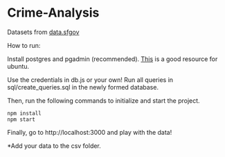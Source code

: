 # Crime-Analysis

Datasets from [data.sfgov](https://data.sfgov.org)

How to run:

Install postgres and pgadmin (recommended). [This](https://www.tecmint.com/install-postgresql-and-pgadmin-in-ubuntu/) is a good resource for ubuntu.

Use the credentials in db.js or your own!
Run all queries in sql/create_queries.sql in the newly formed database.

Then, run the following commands to initialize and start the project.
```
npm install
npm start
```

Finally, go to http://localhost:3000 and play with the data!

*Add your data to the csv folder.

